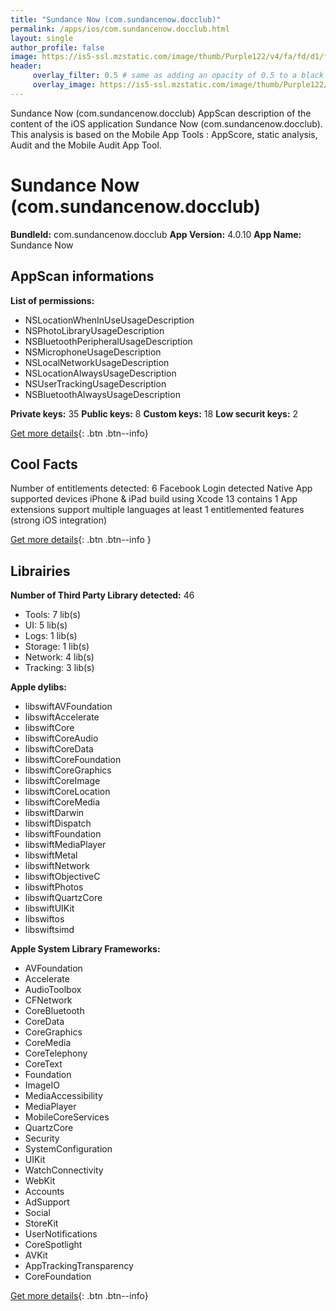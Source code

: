 ```yaml
---
title: "Sundance Now (com.sundancenow.docclub)"
permalink: /apps/ios/com.sundancenow.docclub.html
layout: single
author_profile: false
image: https://is5-ssl.mzstatic.com/image/thumb/Purple122/v4/fa/fd/d1/fafdd1b7-709d-ee5c-f19d-c7b4c99f5aec/AppIcon-0-0-1x_U007emarketing-0-0-0-6-0-0-sRGB-0-0-0-GLES2_U002c0-512MB-85-220-0-0.png/512x512bb.jpg
header: 
     overlay_filter: 0.5 # same as adding an opacity of 0.5 to a black background
     overlay_image: https://is5-ssl.mzstatic.com/image/thumb/Purple122/v4/fa/fd/d1/fafdd1b7-709d-ee5c-f19d-c7b4c99f5aec/AppIcon-0-0-1x_U007emarketing-0-0-0-6-0-0-sRGB-0-0-0-GLES2_U002c0-512MB-85-220-0-0.png/512x512bb.jpg
---
```

Sundance Now (com.sundancenow.docclub) AppScan description of the content of the iOS application Sundance Now (com.sundancenow.docclub). This analysis is based on the Mobile App Tools : AppScore, static analysis, Audit and the Mobile Audit App Tool.

# Sundance Now (com.sundancenow.docclub)

**BundleId:** com.sundancenow.docclub
**App Version:** 4.0.10
**App Name:** Sundance Now


## AppScan informations 

**List of permissions:** 
- NSLocationWhenInUseUsageDescription
- NSPhotoLibraryUsageDescription
- NSBluetoothPeripheralUsageDescription
- NSMicrophoneUsageDescription
- NSLocalNetworkUsageDescription
- NSLocationAlwaysUsageDescription
- NSUserTrackingUsageDescription
- NSBluetoothAlwaysUsageDescription
  
  
**Private keys:** 35
**Public keys:** 8
**Custom keys:** 18
**Low securit keys:** 2
  
[Get more details](/pricing.html){: .btn .btn--info}

## Cool Facts

Number of entitlements detected: 6
Facebook Login detected
Native App
supported devices iPhone & iPad
build using Xcode 13
contains 1 App extensions
support multiple languages
at least 1 entitlemented features (strong iOS integration)
  
[Get more details](/pricing.html){: .btn .btn--info }

## Librairies 
**Number of Third Party Library detected:** 46
- Tools: 7 lib(s)
- UI: 5 lib(s)
- Logs: 1 lib(s)
- Storage: 1 lib(s)
- Network: 4 lib(s)
- Tracking: 3 lib(s)


**Apple dylibs:**
- libswiftAVFoundation
- libswiftAccelerate
- libswiftCore
- libswiftCoreAudio
- libswiftCoreData
- libswiftCoreFoundation
- libswiftCoreGraphics
- libswiftCoreImage
- libswiftCoreLocation
- libswiftCoreMedia
- libswiftDarwin
- libswiftDispatch
- libswiftFoundation
- libswiftMediaPlayer
- libswiftMetal
- libswiftNetwork
- libswiftObjectiveC
- libswiftPhotos
- libswiftQuartzCore
- libswiftUIKit
- libswiftos
- libswiftsimd


**Apple System Library Frameworks:**
- AVFoundation
- Accelerate
- AudioToolbox
- CFNetwork
- CoreBluetooth
- CoreData
- CoreGraphics
- CoreMedia
- CoreTelephony
- CoreText
- Foundation
- ImageIO
- MediaAccessibility
- MediaPlayer
- MobileCoreServices
- QuartzCore
- Security
- SystemConfiguration
- UIKit
- WatchConnectivity
- WebKit
- Accounts
- AdSupport
- Social
- StoreKit
- UserNotifications
- CoreSpotlight
- AVKit
- AppTrackingTransparency
- CoreFoundation


  
[Get more details](/pricing.html){: .btn .btn--info}

